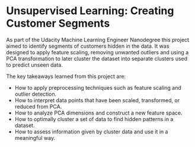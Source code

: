 # Unsupervised Learning: Creating Customer Segments

As part of the Udacity Machine Learning Engineer Nanodegree this project aimed to identify segments of customers hidden in the data. It was designed to apply feature scaling, removing unwanted outliers and using a PCA transformation to later cluster the dataset into separate clusters used to predict unseen data.

The key takeaways learned from this project are:

- How to apply preprocessing techniques such as feature scaling and outlier detection.
- How to interpret data points that have been scaled, transformed, or reduced from PCA.
- How to analyze PCA dimensions and construct a new feature space.
- How to optimally cluster a set of data to find hidden patterns in a dataset.
- How to assess information given by cluster data and use it in a meaningful way.